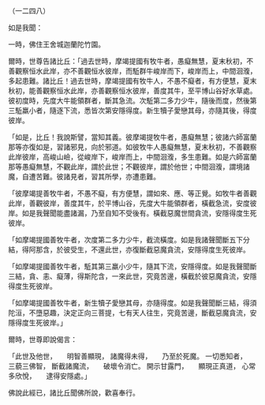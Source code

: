 （一二四八）

如是我聞：

一時，佛住王舍城迦蘭陀竹園。

爾時，世尊告諸比丘：「過去世時，摩竭提國有牧牛者，愚癡無慧，夏末秋初，不善觀察恒水此岸，亦不善觀恒水彼岸，而駈群牛峻岸而下，峻岸而上，中間洄澓，多起患難。諸比丘！過去世時，摩竭提國有牧牛人，不愚不癡者，有方便慧，夏末秋初，能善觀察恒水此岸，亦善觀察恒水彼岸，善度其牛，至平博山谷好水草處。彼初度時，先度大牛能領群者，斷其急流。次駈第二多力少牛，隨後而度，然後第三駈羸小者，隨逐下流，悉皆次第安隱得度。新生犢子愛戀其母，亦隨其後，得度彼岸。

「如是，比丘！我說斯譬，當知其義。彼摩竭提牧牛者，愚癡無慧；彼諸六師富蘭那等亦復如是，習諸邪見，向於邪道。如彼牧牛人愚癡無慧，夏末秋初，不善觀察此岸彼岸，高峻山嶮，從峻岸下，峻岸而上，中間洄澓，多生患難。如是六師富蘭那等愚癡無慧，不觀此岸，謂於此世；不觀彼岸，謂於他世；中間洄澓，謂境諸魔，自遭苦難。彼諸見者，習其所學，亦遭患難。

「彼摩竭提善牧牛者，不愚不癡，有方便慧，謂如來、應、等正覺。如牧牛者善觀此岸，善觀彼岸，善度其牛，於平博山谷，先度大牛能領群者，橫截急流，安度彼岸。如是我聲聞能盡諸漏，乃至自知不受後有。橫截惡魔世間貪流，安隱得度生死彼岸。

「如摩竭提國善牧牛者，次度第二多力少牛，截流橫度。如是我諸聲聞斷五下分結，得阿那含，於彼受生，不還此世，亦復斷截惡魔貪流，安隱得度生死彼岸。

「如摩竭提國善牧牛者，駈其第三羸小少牛，隨其下流，安隱得度。如是我聲聞斷三結，貪、恚、癡薄，得斯陀含，一來此世，究竟苦邊，橫截於彼惡魔貪流，安隱得度生死彼岸。

「如摩竭提國善牧牛者，新生犢子愛戀其母，亦隨得度。如是我聲聞斷三結，得須陀洹，不墮惡趣，決定正向三菩提，七有天人往生，究竟苦邊，斷截惡魔貪流，安隱得度生死彼岸。」

爾時，世尊即說偈言：

「此世及他世，　　明智善顯現，
諸魔得未得，　　乃至於死魔。
一切悉知者，　　三藐三佛智，
斷截諸魔流，　　破壞令消亡。
開示甘露門，　　顯現正真道，
心常多欣悅，　　逮得安隱處。」

佛說此經已，諸比丘聞佛所說，歡喜奉行。




